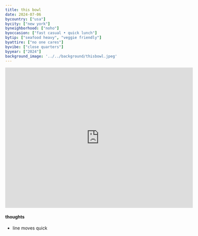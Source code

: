 ```yaml
---
title: this bowl
date: 2024-07-06
bycountry: ["usa"]
bycity: ["new york"]
byneighborhood: ["noho"]
byoccasion: ["fast casual • quick lunch"]
bytip: ["seafood heavy", "veggie friendly"]
byattire: ["no one cares"]
byvibe: ["close quarters"]
byyear: ["2024"]
background_image: '../../background/thisbowl.jpeg'
---
```


<iframe src="https://www.google.com/maps/embed?pb=!1m18!1m12!1m3!1d3023.6180543722767!2d-73.99499203955673!3d40.72642390663494!2m3!1f0!2f0!3f0!3m2!1i1024!2i768!4f13.1!3m3!1m2!1s0x89c2598960a4279f%3A0x29fc47774a7a8655!2sTHISBOWL!5e0!3m2!1sen!2sus!4v1727405516018!5m2!1sen!2sus" width="600" height="450" style="border:0;" allowfullscreen="" loading="lazy" referrerpolicy="no-referrer-when-downgrade"></iframe>

#### thoughts
* line moves quick 


